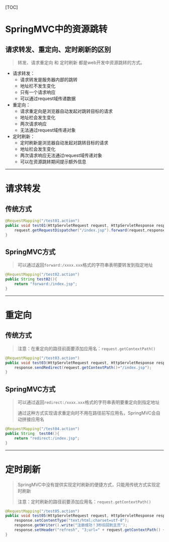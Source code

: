 [TOC]





# SpringMVC中的资源跳转

## 请求转发、重定向、定时刷新的区别

> 转发、请求重定向 和 定时刷新 都是web开发中资源跳转的方式。

- 请求转发：
  - 请求转发是服务器内部的跳转
  - 地址栏不发生变化
  - 只有一个请求响应
  - 可以通过request域传递数据
- 重定向：
  - 请求重定向是浏览器自动发起对跳转目标的请求
  - 地址栏会发生变化
  - 两次请求响应
  - 无法通过request域传递对象
- 定时刷新：
  - 定时刷新是浏览器自动发起对跳转目标的请求
  - 地址栏会发生变化
  - 两次请求响应无法通过request域传递对象
  - 可以在资源跳转期间提示额外信息





------



# 请求转发

## 传统方式

```java
@RequestMapping("/test01.action")
public void test01(HttpServletRequest request, HttpServletResponse response) throws ServletException, IOException {
    request.getRequestDispatcher("/index.jsp").forward(request,response);
}
```



## SpringMVC方式

> 可以通过返回`forward:/xxxx.xxx`格式的字符串表明要转发到指定地址
>

```java
@RequestMapping("/test02.action")
public String test02(){
    return "forward:/index.jsp";
}
```





------



# 重定向

## 传统方式

> 注意：在重定向的路径前面要添加应用名：`request.getContextPath()`

```java
@RequestMapping("/test03.action")
public void test03(HttpServletRequest request, HttpServletResponse response) throws IOException {
    response.sendRedirect(request.getContextPath()+"/index.jsp");
}
```



## SpringMVC方式

> 可以通过返回`redirect:/xxxx.xxx`格式的字符串表明要重定向到指定地址
>
> 通过这种方式实现请求重定向时不用在路径前写应用名，SpringMVC会自动拼接应用名

```java
@RequestMapping("/test04.action")
public String  test04(){
    return "redirect:/index.jsp";
}
```





------



# 定时刷新

> SpringMVC中没有提供实现定时刷新的便捷方式，只能用传统方式实现定时刷新
>
> 注意：定时刷新的路径前要添加应用名：`request.getContextPath()`

```java
@RequestMapping("/test05.action")
public void test05(HttpServletRequest request, HttpServletResponse response) throws IOException {
    response.setContentType("text/html;charset=utf-8");
    response.getWriter().write("注册成功！3秒后回到主页");
    response.setHeader("refresh", "3;url=" + request.getContextPath() + "/index.jsp");
}
```

